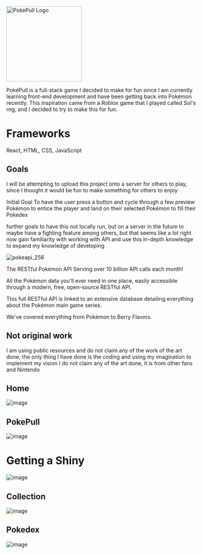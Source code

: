<img src="https://github.com/user-attachments/assets/9f931338-8c70-433b-b8ef-56c7565919d1" alt="PokePull Logo" width="200"/>

PokéPull is a full-stack game I decided to make for fun since I am currently learning front-end development and have been getting back into Pokémon recently. This inspiration came from a Roblox game that I played called Sol's rng, and I decided to try to make this for fun.

# Frameworks

React, HTML, CSS, JavaScript

## Goals
I will be attempting to upload this project onto a server for others to play, since I thought it would be fun to make something for others to enjoy

Initial Goal
To have the user press a button and cycle through a few preview Pokémon to entice the player and land on their selected Pokémon to fill their Pokedex

further goals
to have this not locally run, but on a server in the future 
to maybe have a fighting feature among others, but that seems like a lot right now
gain familiarity with working with API and use this in-depth knowledge to expand my knowledge of developing

![pokeapi_256](https://github.com/user-attachments/assets/f50086b7-350a-4c28-9b6b-bb881fc71be0)

The RESTful Pokémon API
Serving over 10 billion API calls each month!

All the Pokémon data you'll ever need in one place,
easily accessible through a modern, free, open-source RESTful API.

This full RESTful API is linked to an extensive database detailing everything about the Pokémon main game series.

We've covered everything from Pokémon to Berry Flavors.

## Not original work
I am using public resources and do not claim any of the work of the art done; the only thing I have done is the coding and using my imagination to implement my vision
I do not claim any of the art done, it is from other fans and Nintendo

## Home
![image](https://github.com/user-attachments/assets/b2b7975b-6c2d-42b4-95f7-ab92ace48f50)

## PokePull
![image](https://github.com/user-attachments/assets/3101e2c8-7cd7-477e-902f-5b3b2096980d)

# Getting a Shiny
![image](https://github.com/user-attachments/assets/9e5885f1-e3ab-466e-ab75-670e3d8fb210)

## Collection
![image](https://github.com/user-attachments/assets/2da53c6e-36f7-4efc-b2b1-a153ae7c819e)

## Pokedex
![image](https://github.com/user-attachments/assets/3f227cf7-f1ff-4cbf-ab60-c11d8f97581c)


